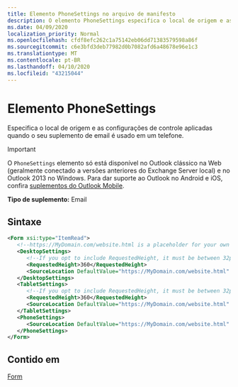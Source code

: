 ```yaml
---
title: Elemento PhoneSettings no arquivo de manifesto
description: O elemento PhoneSettings especifica o local de origem e as configurações de controle que se aplicam quando seu suplemento de email é usado em um telefone.
ms.date: 04/09/2020
localization_priority: Normal
ms.openlocfilehash: cfdf8efc262c1a75142eb06dd71383579598a86f
ms.sourcegitcommit: c6e3bfd3deb77982d0b7082afd6a48678e96e1c3
ms.translationtype: MT
ms.contentlocale: pt-BR
ms.lasthandoff: 04/10/2020
ms.locfileid: "43215044"
---
```

# <a name="phonesettings-element"></a>Elemento PhoneSettings

Especifica o local de origem e as configurações de controle aplicadas quando o seu suplemento de email é usado em um telefone.

> [!IMPORTANT]
> O `PhoneSettings` elemento só está disponível no Outlook clássico na Web (geralmente conectado a versões anteriores do Exchange Server local) e no Outlook 2013 no Windows. Para dar suporte ao Outlook no Android e iOS, confira [suplementos do Outlook Mobile](../../outlook/outlook-mobile-addins.md).

**Tipo de suplemento:** Email

## <a name="syntax"></a>Sintaxe

```XML
<Form xsi:type="ItemRead">
   <!--https://MyDomain.com/website.html is a placeholder for your own add-in website.-->
   <DesktopSettings>
      <!--If you opt to include RequestedHeight, it must be between 32px to 450px, inclusive.-->
      <RequestedHeight>360</RequestedHeight>
      <SourceLocation DefaultValue="https://MyDomain.com/website.html" />
   </DesktopSettings>
   <TabletSettings>
      <!--If you opt to include RequestedHeight, it must be between 32px to 450px, inclusive.-->
      <RequestedHeight>360</RequestedHeight>
      <SourceLocation DefaultValue="https://MyDomain.com/website.html" />
   </TabletSettings>
   <PhoneSettings>
      <SourceLocation DefaultValue="https://MyDomain.com/website.html" />
   </PhoneSettings>
</Form>
```

## <a name="contained-in"></a>Contido em

[Form](form.md)

